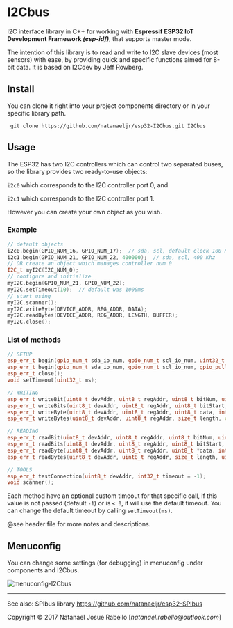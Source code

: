 # **I2Cbus**

I2C interface library in C++ for working with **Espressif ESP32 IoT Development Framework _(esp-idf)_**, that supports master mode.

The intention of this library is to read and write to I2C slave devices (most sensors) with ease, by providing quick and specific functions aimed for 8-bit data. It is based on I2Cdev by Jeff Rowberg.

## Install

You can clone it right into your project components directory or in your specific library path.

```git
 git clone https://github.com/natanaeljr/esp32-I2Cbus.git I2Cbus
```

## Usage

The ESP32 has two I2C controllers which can control two separated buses, so the library provides two ready-to-use objects:

`i2c0` which corresponds to the I2C controller port 0, and

`i2c1` which corresponds to the I2C controller port 1.

However you can create your own object as you wish.

### Example

```C++
// default objects
i2c0.begin(GPIO_NUM_16, GPIO_NUM_17);  // sda, scl, default clock 100 Khz
i2c1.begin(GPIO_NUM_21, GPIO_NUM_22, 400000);  // sda, scl, 400 Khz
// OR create an object which manages controller num 0
I2C_t myI2C(I2C_NUM_0);
// configure and initialize
myI2C.begin(GPIO_NUM_21, GPIO_NUM_22);
myI2C.setTimeout(10);  // default was 1000ms
// start using
myI2C.scanner();
myI2C.writeByte(DEVICE_ADDR, REG_ADDR, DATA);
myI2C.readBytes(DEVICE_ADDR, REG_ADDR, LENGTH, BUFFER);
myI2C.close();
```

### List of methods

```C++
// SETUP
esp_err_t begin(gpio_num_t sda_io_num, gpio_num_t scl_io_num, uint32_t clk_speed = I2CBUS_CLOCKSPEED_DEFAULT);
esp_err_t begin(gpio_num_t sda_io_num, gpio_num_t scl_io_num, gpio_pullup_t sda_pullup_en, gpio_pullup_t scl_pullup_en, uint32_t clk_speed = I2CBUS_CLOCKSPEED_DEFAULT);
esp_err_t close();
void setTimeout(uint32_t ms);

// WRITING
esp_err_t writeBit(uint8_t devAddr, uint8_t regAddr, uint8_t bitNum, uint8_t data, int32_t timeout = -1);
esp_err_t writeBits(uint8_t devAddr, uint8_t regAddr, uint8_t bitStart, uint8_t length, uint8_t data, int32_t timeout = -1);
esp_err_t writeByte(uint8_t devAddr, uint8_t regAddr, uint8_t data, int32_t timeout = -1);
esp_err_t writeBytes(uint8_t devAddr, uint8_t regAddr, size_t length, const uint8_t *data, int32_t timeout = -1);

// READING
esp_err_t readBit(uint8_t devAddr, uint8_t regAddr, uint8_t bitNum, uint8_t *data, int32_t timeout = -1);
esp_err_t readBits(uint8_t devAddr, uint8_t regAddr, uint8_t bitStart, uint8_t length, uint8_t *data, int32_t timeout = -1);
esp_err_t readByte(uint8_t devAddr, uint8_t regAddr, uint8_t *data, int32_t timeout = -1);
esp_err_t readBytes(uint8_t devAddr, uint8_t regAddr, size_t length, uint8_t *data, int32_t timeout = -1);

// TOOLS
esp_err_t testConnection(uint8_t devAddr, int32_t timeout = -1);
void scanner();
```

Each method have an optional custom timeout for that specific call, if this value is not passed (default `-1`) or is `< 0`, it will use the default timeout. You can change the default timeout by calling `setTimeout(ms)`.

@see header file for more notes and descriptions.

## Menuconfig

You can change some settings (for debugging) in menuconfig under components and I2Cbus.

![menuconfig-I2Cbus](https://raw.githubusercontent.com/natanaeljr/gh-assets/master/I2Cbus-esp32/menuconfig1.png "Menuconfig I2Cbus")

---

See also: SPIbus library https://github.com/natanaeljr/esp32-SPIbus

Copyright © 2017 Natanael Josue Rabello [_natanael.rabello@outlook.com_]
